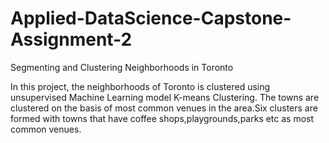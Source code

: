 # Applied-DataScience-Capstone-Assignment-2
Segmenting and Clustering Neighborhoods in Toronto

In this project, the neighborhoods of Toronto is clustered using unsupervised Machine Learning model K-means Clustering. The towns are clustered on the basis of most common venues in the area.Six clusters are formed with towns that have coffee shops,playgrounds,parks etc as most common venues.
